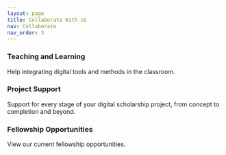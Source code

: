 ```yaml
---
layout: page
title: Collaborate With Us
nav: Collaborate
nav_order: 3
---
```


### Teaching and Learning
<a name="teaching-and-learning"></a>
Help integrating digital tools and methods in the classroom.

### Project Support
<a name="project-support"></a>
Support for every stage of your digital scholarship project, from concept to completion and beyond.

### Fellowship Opportunities
<a name="fellowship-opportunities"></a>
View our current fellowship opportunities.
